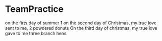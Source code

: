 # TeamPractice


on the firts day of summer 1
on the second day of Christmas, my true love sent to me, 2 powdered donuts
On the third day of christmas, my true love gave to me three branch hens 
